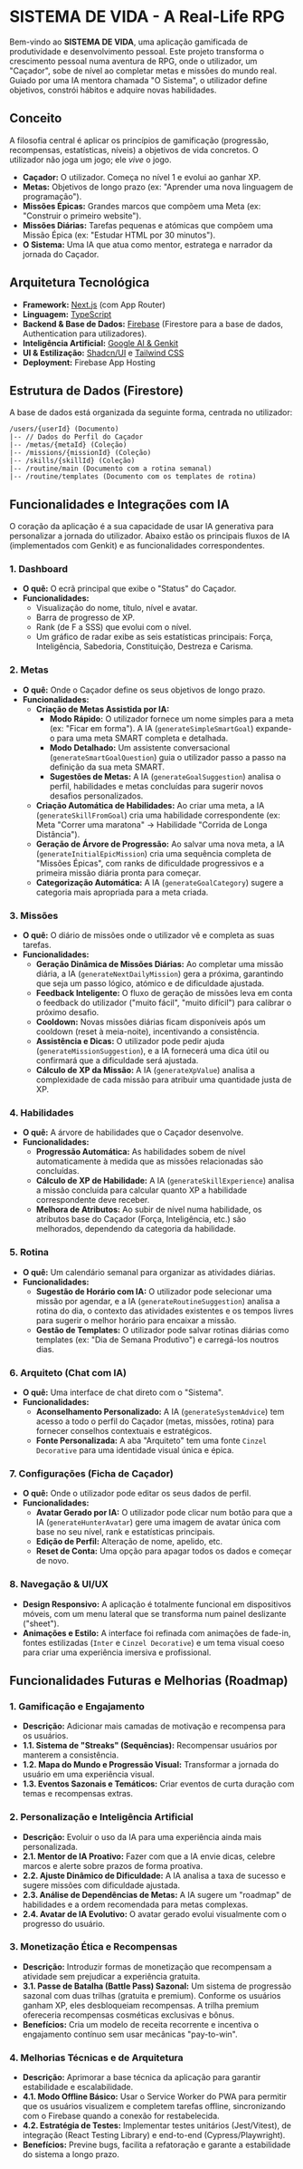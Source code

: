 
# SISTEMA DE VIDA - A Real-Life RPG

Bem-vindo ao **SISTEMA DE VIDA**, uma aplicação gamificada de produtividade e desenvolvimento pessoal. Este projeto transforma o crescimento pessoal numa aventura de RPG, onde o utilizador, um "Caçador", sobe de nível ao completar metas e missões do mundo real. Guiado por uma IA mentora chamada "O Sistema", o utilizador define objetivos, constrói hábitos e adquire novas habilidades.

## Conceito

A filosofia central é aplicar os princípios de gamificação (progressão, recompensas, estatísticas, níveis) a objetivos de vida concretos. O utilizador não joga um jogo; ele *vive* o jogo.

-   **Caçador:** O utilizador. Começa no nível 1 e evolui ao ganhar XP.
-   **Metas:** Objetivos de longo prazo (ex: "Aprender uma nova linguagem de programação").
-   **Missões Épicas:** Grandes marcos que compõem uma Meta (ex: "Construir o primeiro website").
-   **Missões Diárias:** Tarefas pequenas e atómicas que compõem uma Missão Épica (ex: "Estudar HTML por 30 minutos").
-   **O Sistema:** Uma IA que atua como mentor, estratega e narrador da jornada do Caçador.

## Arquitetura Tecnológica

-   **Framework:** [Next.js](https://nextjs.org/) (com App Router)
-   **Linguagem:** [TypeScript](https://www.typescriptlang.org/)
-   **Backend & Base de Dados:** [Firebase](https://firebase.google.com/) (Firestore para a base de dados, Authentication para utilizadores).
-   **Inteligência Artificial:** [Google AI & Genkit](https://firebase.google.com/docs/genkit)
-   **UI & Estilização:** [Shadcn/UI](https://ui.shadcn.com/) e [Tailwind CSS](https://tailwindcss.com/)
-   **Deployment:** Firebase App Hosting

## Estrutura de Dados (Firestore)

A base de dados está organizada da seguinte forma, centrada no utilizador:

```
/users/{userId} (Documento)
|-- // Dados do Perfil do Caçador
|-- /metas/{metaId} (Coleção)
|-- /missions/{missionId} (Coleção)
|-- /skills/{skillId} (Coleção)
|-- /routine/main (Documento com a rotina semanal)
|-- /routine/templates (Documento com os templates de rotina)
```

## Funcionalidades e Integrações com IA

O coração da aplicação é a sua capacidade de usar IA generativa para personalizar a jornada do utilizador. Abaixo estão os principais fluxos de IA (implementados com Genkit) e as funcionalidades correspondentes.

### 1. **Dashboard**

-   **O quê:** O ecrã principal que exibe o "Status" do Caçador.
-   **Funcionalidades:**
    -   Visualização do nome, título, nível e avatar.
    -   Barra de progresso de XP.
    -   Rank (de F a SSS) que evolui com o nível.
    -   Um gráfico de radar exibe as seis estatísticas principais: Força, Inteligência, Sabedoria, Constituição, Destreza e Carisma.

### 2. **Metas**

-   **O quê:** Onde o Caçador define os seus objetivos de longo prazo.
-   **Funcionalidades:**
    -   **Criação de Metas Assistida por IA:**
        -   **Modo Rápido:** O utilizador fornece um nome simples para a meta (ex: "Ficar em forma"). A IA (`generateSimpleSmartGoal`) expande-o para uma meta SMART completa e detalhada.
        -   **Modo Detalhado:** Um assistente conversacional (`generateSmartGoalQuestion`) guia o utilizador passo a passo na definição da sua meta SMART.
        -   **Sugestões de Metas:** A IA (`generateGoalSuggestion`) analisa o perfil, habilidades e metas concluídas para sugerir novos desafios personalizados.
    -   **Criação Automática de Habilidades:** Ao criar uma meta, a IA (`generateSkillFromGoal`) cria uma habilidade correspondente (ex: Meta "Correr uma maratona" -> Habilidade "Corrida de Longa Distância").
    -   **Geração de Árvore de Progressão:** Ao salvar uma nova meta, a IA (`generateInitialEpicMission`) cria uma sequência completa de "Missões Épicas", com ranks de dificuldade progressivos e a primeira missão diária pronta para começar.
    -   **Categorização Automática:** A IA (`generateGoalCategory`) sugere a categoria mais apropriada para a meta criada.

### 3. **Missões**

-   **O quê:** O diário de missões onde o utilizador vê e completa as suas tarefas.
-   **Funcionalidades:**
    -   **Geração Dinâmica de Missões Diárias:** Ao completar uma missão diária, a IA (`generateNextDailyMission`) gera a próxima, garantindo que seja um passo lógico, atómico e de dificuldade ajustada.
    -   **Feedback Inteligente:** O fluxo de geração de missões leva em conta o feedback do utilizador ("muito fácil", "muito difícil") para calibrar o próximo desafio.
    -   **Cooldown:** Novas missões diárias ficam disponíveis após um cooldown (reset à meia-noite), incentivando a consistência.
    -   **Assistência e Dicas:** O utilizador pode pedir ajuda (`generateMissionSuggestion`), e a IA fornecerá uma dica útil ou confirmará que a dificuldade será ajustada.
    -   **Cálculo de XP da Missão:** A IA (`generateXpValue`) analisa a complexidade de cada missão para atribuir uma quantidade justa de XP.

### 4. **Habilidades**

-   **O quê:** A árvore de habilidades que o Caçador desenvolve.
-   **Funcionalidades:**
    -   **Progressão Automática:** As habilidades sobem de nível automaticamente à medida que as missões relacionadas são concluídas.
    -   **Cálculo de XP de Habilidade:** A IA (`generateSkillExperience`) analisa a missão concluída para calcular quanto XP a habilidade correspondente deve receber.
    -   **Melhora de Atributos:** Ao subir de nível numa habilidade, os atributos base do Caçador (Força, Inteligência, etc.) são melhorados, dependendo da categoria da habilidade.

### 5. **Rotina**

-   **O quê:** Um calendário semanal para organizar as atividades diárias.
-   **Funcionalidades:**
    -   **Sugestão de Horário com IA:** O utilizador pode selecionar uma missão por agendar, e a IA (`generateRoutineSuggestion`) analisa a rotina do dia, o contexto das atividades existentes e os tempos livres para sugerir o melhor horário para encaixar a missão.
    -   **Gestão de Templates:** O utilizador pode salvar rotinas diárias como templates (ex: "Dia de Semana Produtivo") e carregá-los noutros dias.

### 6. **Arquiteto (Chat com IA)**

-   **O quê:** Uma interface de chat direto com o "Sistema".
-   **Funcionalidades:**
    -   **Aconselhamento Personalizado:** A IA (`generateSystemAdvice`) tem acesso a todo o perfil do Caçador (metas, missões, rotina) para fornecer conselhos contextuais e estratégicos.
    -   **Fonte Personalizada:** A aba "Arquiteto" tem uma fonte `Cinzel Decorative` para uma identidade visual única e épica.

### 7. **Configurações (Ficha de Caçador)**

-   **O quê:** Onde o utilizador pode editar os seus dados de perfil.
-   **Funcionalidades:**
    -   **Avatar Gerado por IA:** O utilizador pode clicar num botão para que a IA (`generateHunterAvatar`) gere uma imagem de avatar única com base no seu nível, rank e estatísticas principais.
    -   **Edição de Perfil:** Alteração de nome, apelido, etc.
    -   **Reset de Conta:** Uma opção para apagar todos os dados e começar de novo.

### 8. **Navegação & UI/UX**

-   **Design Responsivo:** A aplicação é totalmente funcional em dispositivos móveis, com um menu lateral que se transforma num painel deslizante ("sheet").
-   **Animações e Estilo:** A interface foi refinada com animações de fade-in, fontes estilizadas (`Inter` e `Cinzel Decorative`) e um tema visual coeso para criar uma experiência imersiva e profissional.

## Funcionalidades Futuras e Melhorias (Roadmap)

### 1. Gamificação e Engajamento
- **Descrição:** Adicionar mais camadas de motivação e recompensa para os usuários.
- **1.1. Sistema de "Streaks" (Sequências):** Recompensar usuários por manterem a consistência.
- **1.2. Mapa do Mundo e Progressão Visual:** Transformar a jornada do usuário em uma experiência visual.
- **1.3. Eventos Sazonais e Temáticos:** Criar eventos de curta duração com temas e recompensas extras.

### 2. Personalização e Inteligência Artificial
- **Descrição:** Evoluir o uso da IA para uma experiência ainda mais personalizada.
- **2.1. Mentor de IA Proativo:** Fazer com que a IA envie dicas, celebre marcos e alerte sobre prazos de forma proativa.
- **2.2. Ajuste Dinâmico de Dificuldade:** A IA analisa a taxa de sucesso e sugere missões com dificuldade ajustada.
- **2.3. Análise de Dependências de Metas:** A IA sugere um "roadmap" de habilidades e a ordem recomendada para metas complexas.
- **2.4. Avatar de IA Evolutivo:** O avatar gerado evolui visualmente com o progresso do usuário.

### 3. Monetização Ética e Recompensas
- **Descrição:** Introduzir formas de monetização que recompensam a atividade sem prejudicar a experiência gratuita.
- **3.1. Passe de Batalha (Battle Pass) Sazonal:** Um sistema de progressão sazonal com duas trilhas (gratuita e premium). Conforme os usuários ganham XP, eles desbloqueiam recompensas. A trilha premium ofereceria recompensas cosméticas exclusivas e bônus.
- **Benefícios:** Cria um modelo de receita recorrente e incentiva o engajamento contínuo sem usar mecânicas "pay-to-win".

### 4. Melhorias Técnicas e de Arquitetura
- **Descrição:** Aprimorar a base técnica da aplicação para garantir estabilidade e escalabilidade.
- **4.1. Modo Offline Básico:** Usar o Service Worker do PWA para permitir que os usuários visualizem e completem tarefas offline, sincronizando com o Firebase quando a conexão for restabelecida.
- **4.2. Estratégia de Testes:** Implementar testes unitários (Jest/Vitest), de integração (React Testing Library) e end-to-end (Cypress/Playwright).
- **Benefícios:** Previne bugs, facilita a refatoração e garante a estabilidade do sistema a longo prazo.
